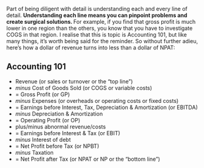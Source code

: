<p>Part of being diligent with detail is understanding each and every line of detail. <strong>Understanding each line means you can pinpoint problems and create surgical solutions. </strong>For example, if you find that gross profit is much lower in one region than the others, you know that you have to investigate COGS in that region. I realise that this is topic is Accounting 101, but like many things, it&#8217;s worth being said for the reminder. So without further adieu, here&#8217;s how a dollar of revenue turns into less than a dollar of NPAT:</p><h2> Accounting 101</h2><ul><li>Revenue (or sales or turnover or the &#8220;top line&#8221;)</li><li><em>minus </em>Cost of Goods Sold (or COGS or variable costs)</li><li>= Gross Profit (or GP)</li><li><em>minus</em> Expenses (or overheads or operating costs or fixed costs)</li><li>= Earnings before Interest, Tax, Depreciation &amp; Amortization (or EBITDA)</li><li><em>minus</em> Depreciation &amp; Amortization</li><li>= Operating Profit (or OP)</li><li>plus/minus abnormal revenue/costs</li><li>= Earnings before Interest &amp; Tax (or EBIT)</li><li><em>minus</em> Interest of debt</li><li>= Net Profit before Tax (or NPBT)</li><li><em>minus </em>Taxation</li><li>= Net Profit after Tax (or NPAT or NP or the &#8220;bottom line&#8221;)</li></ul>

